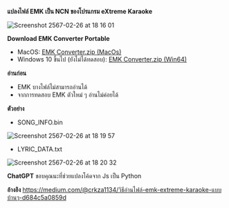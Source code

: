 **แปลงไฟล์ EMK เป็น NCN ของโปรแกรม eXtreme Karaoke**

![Screenshot 2567-02-26 at 18 16 01](https://github.com/O-RGB/emk-to-ncn/assets/54633251/c89a658b-0399-4762-a99a-885f0629f3e8)


**Download EMK Converter Portable**
- MacOS: [EMK Converter.zip (MacOs)](https://github.com/O-RGB/emk-to-ncn/files/14403876/EMK.Converter.zip)
- Windows 10 ขึ้นไป (ยังไม่ได้ทดสอบ): [EMK Converter.zip (Win64)](https://github.com/O-RGB/emk-to-ncn/tree/main/download/Windows)

**อ่านก่อน**
- EMK บางไฟล์ไม่สามารถอ่านได้
- จากการทดสอบ EMK ตัวใหม่ ๆ อ่านไม่ค่อยได้

**ตัวอย่าง**

- SONG_INFO.bin
  
![Screenshot 2567-02-26 at 18 19 57](https://github.com/O-RGB/emk-to-ncn/assets/54633251/e5b8f03a-740c-42f5-b159-77bf4726486d)
- LYRIC_DATA.txt
  
![Screenshot 2567-02-26 at 18 20 32](https://github.com/O-RGB/emk-to-ncn/assets/54633251/974879a2-4ca5-4ba2-b070-4b60f74431bb)


**ChatGPT**
ขอบคุณนะที่ช่วยแปลงโค้ดจาก Js เป็น Python


**อ้างอิง**
https://medium.com/@crkza1134/วิธีอ่านไฟล์-emk-extreme-karaoke-แบบบ้านๆ-d684c5a0859d

